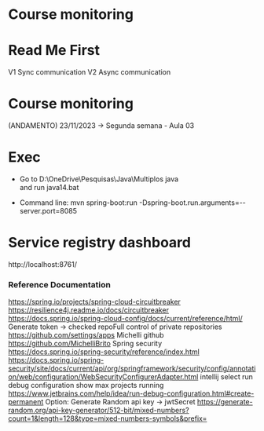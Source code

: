# Course monitoring

# Read Me First
V1 Sync communication 
V2 Async communication

# Course monitoring
(ANDAMENTO) 23/11/2023 ->
Segunda semana - Aula 03

# Exec
 * Go to 
   D:\OneDrive\Pesquisas\Java\Multiplos java\
   and run java14.bat

 * Command line: mvn spring-boot:run -Dspring-boot.run.arguments=--server.port=8085

# Service registry dashboard
http://localhost:8761/

### Reference Documentation
https://spring.io/projects/spring-cloud-circuitbreaker
https://resilience4j.readme.io/docs/circuitbreaker
https://docs.spring.io/spring-cloud-config/docs/current/reference/html/
Generate token -> checked repoFull control of private repositories
https://github.com/settings/apps
Michelli github
https://github.com/MichelliBrito
Spring security
https://docs.spring.io/spring-security/reference/index.html
https://docs.spring.io/spring-security/site/docs/current/api/org/springframework/security/config/annotation/web/configuration/WebSecurityConfigurerAdapter.html
intellij select run debug configuration show max projects running
https://www.jetbrains.com/help/idea/run-debug-configuration.html#create-permanent
Option: Generate Random api key -> jwtSecret
https://generate-random.org/api-key-generator/512-bit/mixed-numbers?count=1&length=128&type=mixed-numbers-symbols&prefix=



